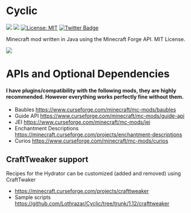
# Cyclic 

[![](http://cf.way2muchnoise.eu/239286.svg)](https://www.curseforge.com/minecraft/mc-mods/cyclic) 
[![](http://cf.way2muchnoise.eu/versions/239286.svg)](https://www.curseforge.com/minecraft/mc-mods/cyclic)
[![License: MIT](https://img.shields.io/badge/License-MIT-green.svg)](https://opensource.org/licenses/MIT)
[![Twitter Badge](https://img.shields.io/badge/contact-twitter-blue.svg)](https://twitter.com/lothrazar)
 

Minecraft mod written in Java using the Minecraft Forge API.  MIT License.


[![](https://c5.patreon.com/external/logo/become_a_patron_button.png)](https://www.patreon.com/lothrazar)

# APIs and Optional Dependencies
#### I have plugins/compatibility with the following mods, they are highly recommended.  However everything works perfectly fine without them.

- Baubles https://www.curseforge.com/minecraft/mc-mods/baubles
- Guide API https://www.curseforge.com/minecraft/mc-mods/guide-api
- JEI https://www.curseforge.com/minecraft/mc-mods/jei
- Enchantment Descriptions https://minecraft.curseforge.com/projects/enchantment-descriptions
- Curios https://www.curseforge.com/minecraft/mc-mods/curios

## CraftTweaker support

Recipes for the Hydrator can be customized (added and removed) using CraftTwaker
- https://minecraft.curseforge.com/projects/crafttweaker
- Sample scripts https://github.com/Lothrazar/Cyclic/tree/trunk/1.12/crafttweaker


